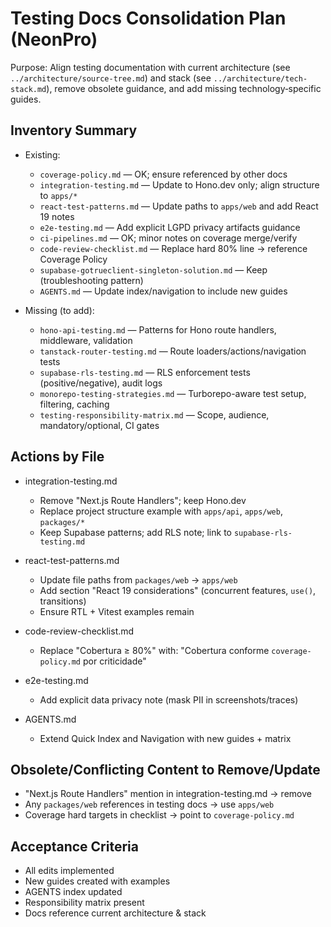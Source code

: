 # Testing Docs Consolidation Plan (NeonPro)

Purpose: Align testing documentation with current architecture (see `../architecture/source-tree.md`) and stack (see `../architecture/tech-stack.md`), remove obsolete guidance, and add missing technology‑specific guides.

## Inventory Summary
- Existing:
  - `coverage-policy.md` — OK; ensure referenced by other docs
  - `integration-testing.md` — Update to Hono.dev only; align structure to `apps/*`
  - `react-test-patterns.md` — Update paths to `apps/web` and add React 19 notes
  - `e2e-testing.md` — Add explicit LGPD privacy artifacts guidance
  - `ci-pipelines.md` — OK; minor notes on coverage merge/verify
  - `code-review-checklist.md` — Replace hard 80% line → reference Coverage Policy
  - `supabase-gotrueclient-singleton-solution.md` — Keep (troubleshooting pattern)
  - `AGENTS.md` — Update index/navigation to include new guides

- Missing (to add):
  - `hono-api-testing.md` — Patterns for Hono route handlers, middleware, validation
  - `tanstack-router-testing.md` — Route loaders/actions/navigation tests
  - `supabase-rls-testing.md` — RLS enforcement tests (positive/negative), audit logs
  - `monorepo-testing-strategies.md` — Turborepo-aware test setup, filtering, caching
  - `testing-responsibility-matrix.md` — Scope, audience, mandatory/optional, CI gates

## Actions by File
- integration-testing.md
  - Remove "Next.js Route Handlers"; keep Hono.dev
  - Replace project structure example with `apps/api`, `apps/web`, `packages/*`
  - Keep Supabase patterns; add RLS note; link to `supabase-rls-testing.md`

- react-test-patterns.md
  - Update file paths from `packages/web` → `apps/web`
  - Add section "React 19 considerations" (concurrent features, `use()`, transitions)
  - Ensure RTL + Vitest examples remain

- code-review-checklist.md
  - Replace "Cobertura ≥ 80%" with: "Cobertura conforme `coverage-policy.md` por criticidade"

- e2e-testing.md
  - Add explicit data privacy note (mask PII in screenshots/traces)

- AGENTS.md
  - Extend Quick Index and Navigation with new guides + matrix

## Obsolete/Conflicting Content to Remove/Update
- "Next.js Route Handlers" mention in integration-testing.md → remove
- Any `packages/web` references in testing docs → use `apps/web`
- Coverage hard targets in checklist → point to `coverage-policy.md`

## Acceptance Criteria
- All edits implemented
- New guides created with examples
- AGENTS index updated
- Responsibility matrix present
- Docs reference current architecture & stack

